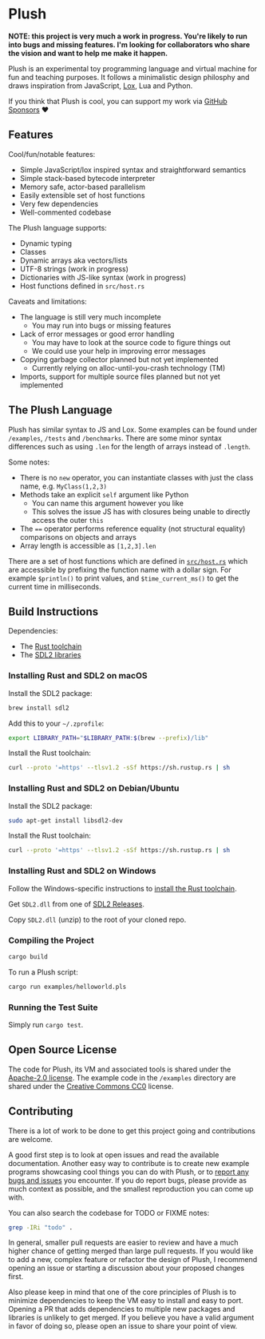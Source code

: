 # Plush

**NOTE: this project is very much a work in progress. You're likely to run
into bugs and missing features. I'm looking for collaborators who share the vision
and want to help me make it happen.**

Plush is an experimental toy programming language and virtual machine for fun and teaching purposes.
It follows a minimalistic design philosphy and draws inspiration from JavaScript, [Lox](https://craftinginterpreters.com/the-lox-language.html), Lua and Python.

If you think that Plush is cool, you can support my work via [GitHub Sponsors](https://github.com/sponsors/maximecb) :heart:

## Features

Cool/fun/notable features:
- Simple JavaScript/lox inspired syntax and straightforward semantics
- Simple stack-based bytecode interpreter
- Memory safe, actor-based parallelism
- Easily extensible set of host functions
- Very few dependencies
- Well-commented codebase

The Plush language supports:
- Dynamic typing
- Classes
- Dynamic arrays aka vectors/lists
- UTF-8 strings (work in progress)
- Dictionaries with JS-like syntax (work in progress)
- Host functions defined in `src/host.rs`

Caveats and limitations:
- The language is still very much incomplete
  - You may run into bugs or missing features
- Lack of error messages or good error handling
  - You may have to look at the source code to figure things out
  - We could use your help in improving error messages
- Copying garbage collector planned but not yet implemented
  - Currently relying on alloc-until-you-crash technology (TM)
- Imports, support for multiple source files planned but not yet implemented

## The Plush Language

Plush has similar syntax to JS and Lox. Some examples can be found under
`/examples`, `/tests` and `/benchmarks`. There are some minor syntax differences
such as using `.len` for the length of arrays instead of `.length`.

Some notes:
- There is no `new` operator, you can instantiate classes with just the class name,
e.g. `MyClass(1,2,3)`
- Methods take an explicit `self` argument like Python
  - You can name this argument however you like
  - This solves the issue JS has with closures being unable to directly access the outer `this`
- The `==` operator performs reference equality (not structural equality) comparisons on
  objects and arrays
- Array length is accessible as `[1,2,3].len`

There are a set of host functions which are defined in [`src/host.rs`](src/host.rs) which are
accessible by prefixing the function name with a dollar sign. For example
`$println()` to print values, and `$time_current_ms()` to get the current
time in milliseconds.

## Build Instructions

Dependencies:
- The [Rust toolchain](https://www.rust-lang.org/tools/install)
- The [SDL2 libraries](https://wiki.libsdl.org/SDL2/Installation)

### Installing Rust and SDL2 on macOS

Install the SDL2 package:
```sh
brew install sdl2
```

Add this to your `~/.zprofile`:
```sh
export LIBRARY_PATH="$LIBRARY_PATH:$(brew --prefix)/lib"
```

Install the Rust toolchain:
```sh
curl --proto '=https' --tlsv1.2 -sSf https://sh.rustup.rs | sh
```

### Installing Rust and SDL2 on Debian/Ubuntu

Install the SDL2 package:
```sh
sudo apt-get install libsdl2-dev
```

Install the Rust toolchain:
```sh
curl --proto '=https' --tlsv1.2 -sSf https://sh.rustup.rs | sh
```

### Installing Rust and SDL2 on Windows

Follow the Windows-specific instructions to [install the Rust toolchain](https://www.rust-lang.org/tools/install).

Get `SDL2.dll` from one of [SDL2 Releases](https://github.com/libsdl-org/SDL/releases).

Copy `SDL2.dll` (unzip) to the root of your cloned repo.

### Compiling the Project

```sh
cargo build
```

To run a Plush script:
```sh
cargo run examples/helloworld.pls
```

### Running the Test Suite

Simply run `cargo test`.

## Open Source License

The code for Plush, its VM and associated tools is shared under the [Apache-2.0 license](https://github.com/maximecb/plush/blob/main/LICENSE). The example code in the `/examples` directory are shared under the [Creative Commons CC0](https://creativecommons.org/publicdomain/zero/1.0/) license.

## Contributing

There is a lot of work to be done to get this project going and contributions are welcome.

A good first step is to look at open issues and read the available documentation. Another easy way to contribute
is to create new example programs showcasing cool things you can do with Plush, or to
[report any bugs and issues](https://github.com/maximecb/plush/issues) you encounter.
If you do report bugs, please provide as much context as possible, and the smallest reproduction you can
come up with.

You can also search the codebase for TODO or FIXME notes:
```sh
grep -IRi "todo" .
```

In general, smaller pull requests are easier to review and have a much higher chance of getting merged than large
pull requests. If you would like to add a new, complex feature or refactor the design of Plush, I recommend opening
an issue or starting a discussion about your proposed changes first.

Also please keep in mind that one of the core principles of Plush is to minimize dependencies to keep the VM easy
to install and easy to port. Opening a PR that adds dependencies to multiple new packages and libraries is
unlikely to get merged. If you believe you have a valid argument in favor of doing so, please open an issue to
share your point of view.
